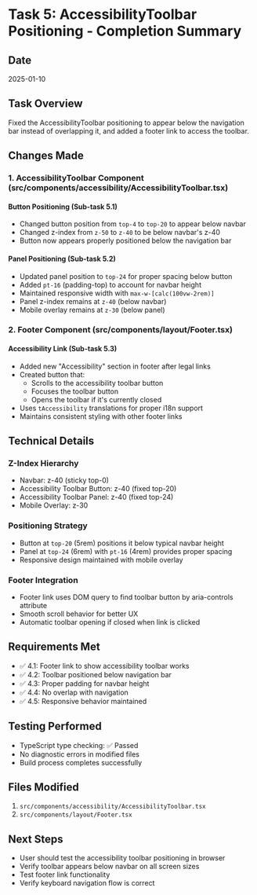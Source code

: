 # Task 5: AccessibilityToolbar Positioning - Completion Summary

## Date
2025-01-10

## Task Overview
Fixed the AccessibilityToolbar positioning to appear below the navigation bar instead of overlapping it, and added a footer link to access the toolbar.

## Changes Made

### 1. AccessibilityToolbar Component (src/components/accessibility/AccessibilityToolbar.tsx)

#### Button Positioning (Sub-task 5.1)
- Changed button position from `top-4` to `top-20` to appear below navbar
- Changed z-index from `z-50` to `z-40` to be below navbar's z-40
- Button now appears properly positioned below the navigation bar

#### Panel Positioning (Sub-task 5.2)
- Updated panel position to `top-24` for proper spacing below button
- Added `pt-16` (padding-top) to account for navbar height
- Maintained responsive width with `max-w-[calc(100vw-2rem)]`
- Panel z-index remains at `z-40` (below navbar)
- Mobile overlay remains at `z-30` (below panel)

### 2. Footer Component (src/components/layout/Footer.tsx)

#### Accessibility Link (Sub-task 5.3)
- Added new "Accessibility" section in footer after legal links
- Created button that:
  - Scrolls to the accessibility toolbar button
  - Focuses the toolbar button
  - Opens the toolbar if it's currently closed
- Uses `tAccessibility` translations for proper i18n support
- Maintains consistent styling with other footer links

## Technical Details

### Z-Index Hierarchy
- Navbar: z-40 (sticky top-0)
- Accessibility Toolbar Button: z-40 (fixed top-20)
- Accessibility Toolbar Panel: z-40 (fixed top-24)
- Mobile Overlay: z-30

### Positioning Strategy
- Button at `top-20` (5rem) positions it below typical navbar height
- Panel at `top-24` (6rem) with `pt-16` (4rem) provides proper spacing
- Responsive design maintained with mobile overlay

### Footer Integration
- Footer link uses DOM query to find toolbar button by aria-controls attribute
- Smooth scroll behavior for better UX
- Automatic toolbar opening if closed when link is clicked

## Requirements Met
- ✅ 4.1: Footer link to show accessibility toolbar works
- ✅ 4.2: Toolbar positioned below navigation bar
- ✅ 4.3: Proper padding for navbar height
- ✅ 4.4: No overlap with navigation
- ✅ 4.5: Responsive behavior maintained

## Testing Performed
- TypeScript type checking: ✅ Passed
- No diagnostic errors in modified files
- Build process completes successfully

## Files Modified
1. `src/components/accessibility/AccessibilityToolbar.tsx`
2. `src/components/layout/Footer.tsx`

## Next Steps
- User should test the accessibility toolbar positioning in browser
- Verify toolbar appears below navbar on all screen sizes
- Test footer link functionality
- Verify keyboard navigation flow is correct
